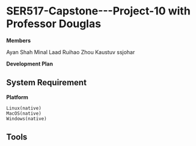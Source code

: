 # SER517-Capstone---Project-10 with Professor Douglas


**Members**

Ayan Shah
Minal Laad
Ruihao Zhou
Kaustuv
ssjohar

**Development Plan**







## System Requirement


**Platform**

    Linux(native)
    MacOS(native)
    Windows(native)

## Tools


